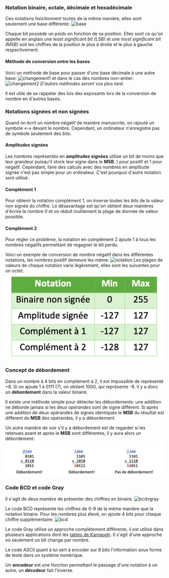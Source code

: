 
### Notation binaire, octale, décimale et hexadécimale
Ces notations fonctionnent toutes de la même manière, elles sont seulement une base différente: ![base](Images/base.png)

Chaque bit possède un poids en fonction de sa position. Elles sont ce qu'on appelle en anglais une *least significant bit (LSB)* et une *most significant bit (MSB)* soit les chiffres de la position le plus à droite et le plus à gauche respectivement.

#### Méthode de conversion entre les bases
Voici un méthode de base pour passer d'une base décimale à une autre base: ![changement1](Images/changement1.png)
et dans le cas des nombres non-entier: ![changement2](Images/changement2.png)
*D'autres méthodes seront vus plus tard.*

Il est utile de se rappeler des lois des exposants lors de la conversion de nombre en d'autres bases. 
### Notations signées et non signées
Quand on écrit un nombre négatif de manière manuscrite, on rajoute un symbole «-» devant le nombre. Cependant, un ordinateur n'enregistre pas de symbole seulement des bits. 

#### Amplitudes signées
Les nombres représentés en **amplitudes signées** utilise un bit de moins que leur grandeur puisqu'il stock leur signe dans le **MSB**. ) pour positif et 1 pour négatif. Cependant, faire des calculs avec des nombres en amplitude signée n'est pas simple pour un ordinateur. C'est pourquoi d'autre notation sont utilisé.

#### Complément 1
Pour obtenir la notation complément 1, on inverse toutes les bits de la valeur non signée du chiffre. Le désavantage est qu'on obtient deux manières d'écrire le nombre 0 et on réduit inutilement la plage de donnée de valeur possible.
#### Complément 2
Pour régler ce problème, la notation en complément 2 ajoute 1 à tous les nombres négatifs permettant de regagner le bit perdu.

Voici un exemple de conversion de nombre négatif dans les différentes notations, les nombres positif demeure les même: ![notation](Images/notation.png)
Les plages de valeurs de chaque notation varie légèrement, elles sont les suivantes pour un octet: ![précision](Images/précision.png)
### Concept de débordement
Dans un nombre à 4 bits en complément à 2, il est impossible de représenté +8. Si on ajoute 1 à 0111 (7), on obtient 1000, qui représente -8. Il y a donc un **débordement** dans la valeur binaire.

Il existe une méthode simple pour détecter les débordements: une addition ne déborde jamais si les deux *opérandes* sont de signe différent. Si après une addition de deux opérandes de signes identiques le **MSB** du résultat est différent du **MSB** des opérandes, il y a débordement.

Un autre manière de voir s'il y a débordement est de regarder si les retenues avant et après le **MSB** sont différentes, il y aura alors un débordement: ![débordement](Images/débordement.png)
### Code BCD et code Gray
Il s'agit de deux manière de présenter des chiffres en binaire.
![bcdvgray](Images/bcdvgray.png)

Le code BCD représente les chiffres de 0-9 de la même manière que la notation binaire. Pour les nombres plus élevé, on ajoute 4 bits pour chaque chiffre supplémentaire: ![bcd](Images/bcd.png)

Le code Gray utilise un approche complètement différente, il est utilisé dans plusieurs applications dont les [tables de Karnaugh](Conception%20d'un%20système%20combinatoire.md#La%20mise%20en%20équation%20des%20fonctions%20logiques#Tables%20de%20Karnaugh). Il s'agit d'une approche où seulement un bit change par nombre.

Le code ASCII quant à lui sert à encoder sur 8 bits l'information sous forme de texte dans un système numérique.

Un **encodeur** est une fonction permettant le passage d'une notation à un autre, un **décodeur** fait l'inverse.